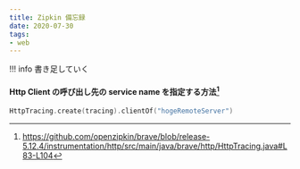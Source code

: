 ```yaml
---
title: Zipkin 備忘録
date: 2020-07-30
tags:
- web
---
```


!!! info
    書き足していく

#### Http Client の呼び出し先の service name を指定する方法[^1]

```kotlin
HttpTracing.create(tracing).clientOf("hogeRemoteServer")
```


[^1]: https://github.com/openzipkin/brave/blob/release-5.12.4/instrumentation/http/src/main/java/brave/http/HttpTracing.java#L83-L104
